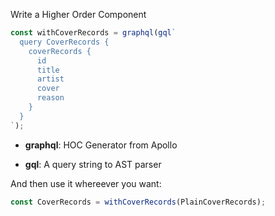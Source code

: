Write a Higher Order Component

```js
const withCoverRecords = graphql(gql`
  query CoverRecords {
    coverRecords {
      id
      title
      artist
      cover
      reason
    }
  }
`);
```

* **graphql**: HOC Generator from Apollo

* **gql**: A query string to AST parser

And then use it whereever you want:

```js
const CoverRecords = withCoverRecords(PlainCoverRecords);
```
